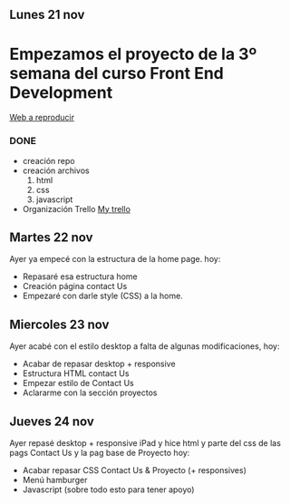 ## Lunes 21 nov

# Empezamos el proyecto de la 3º semana del curso Front End Development

[Web a reproducir](https://circle-agency-35d27e.webflow.io/)

### DONE

- creación repo
- creación archivos
  1. html
  2. css
  3. javascript
- Organización Trello
  [My trello](https://trello.com/invite/b/X47QNMKK/ATTIbb3021b8891cc42f325c508013fa07e5656A8CA3/kanbantemplate-midterm-project)

## Martes 22 nov

Ayer ya empecé con la estructura de la home page.
hoy:

- Repasaré esa estructura home
- Creación página contact Us
- Empezaré con darle style (CSS) a la home.

## Miercoles 23 nov

Ayer acabé con el estilo desktop a falta de algunas modificaciones, hoy:

- Acabar de repasar desktop + responsive
- Estructura HTML contact Us
- Empezar estilo de Contact Us
- Aclararme con la sección proyectos

## Jueves 24 nov

Ayer repasé desktop + responsive iPad y hice html y parte del css de las pags Contact Us y la pag base de Proyecto
hoy:

- Acabar repasar CSS Contact Us & Proyecto (+ responsives)
- Menú hamburger
- Javascript (sobre todo esto para tener apoyo)
